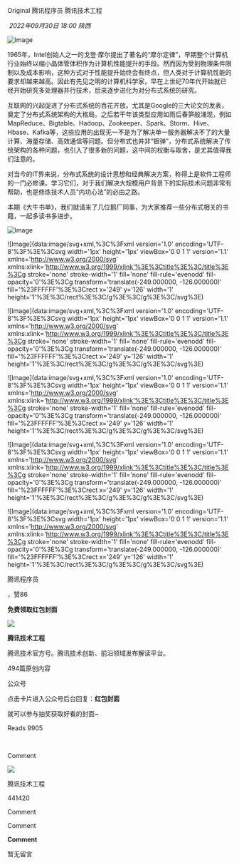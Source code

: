 
Original 腾讯程序员 腾讯技术工程

 _2022年09月30日 18:00_ _陕西_

![Image](https://mmbiz.qpic.cn/mmbiz_gif/j3gficicyOvasIjZpiaTNIPReJVWEJf7UGpmokI3LL4NbQDb8fO48fYROmYPXUhXFN8IdDqPcI1gA6OfSLsQHxB4w/640?wx_fmt=gif&tp=wxpic&wxfrom=5&wx_lazy=1)

  

1965年，Intel创始人之一的戈登·摩尔提出了著名的“摩尔定律”，早期整个计算机行业始终以缩小晶体管体积作为计算机性能提升的手段。然而因为受到物理条件限制以及成本影响，这种方式对于性能提升始终会有终点，但人类对于计算机性能的要求却越来越高。因此有先见之明的计算机科学家，早在上世纪70年代开始就已经开始研究多处理器并行技术，后来逐步进化为对分布式系统的研究。  
  
互联网的兴起促进了分布式系统的百花齐放。尤其是Google的三大论文的发表，奠定了分布式系统架构的大格局。之后若干年该类型应用如雨后春笋般涌现，例如MapReduce、Bigtable、Hadoop、Zookeeper、Spark、Storm、Hive、Hbase、Kafka等，这些应用的出现无一不是为了解决单一服务器解决不了的大量计算、海量存储、高效通信等问题。但分布式也并非“银弹”，分布式系统解决了传统架构的各种问题，也引入了很多新的问题，这中间的权衡与取舍，是尤其值得我们注意的。  
  
对当今的IT界来说，分布式系统的设计思想和经典解决方案，称得上是软件工程师的一门必修课。学习它们，对于我们解决大规模用户背景下的实际技术问题非常有帮助，也是修炼技术人员“内功心法”的必由之路。  
  
本期《大牛书单》，我们就请来了几位鹅厂同事，为大家推荐一些分布式相关的书籍，一起多读书多进步。

![Image](https://mmbiz.qpic.cn/mmbiz_jpg/j3gficicyOvatfLVM25VCBBgicJia4wOdCb5ArD7EsKb0aqE8jLNmU9HGWnqEdbSY5Ooxh4lnusUsk19I9vOv0ua5g/640?wx_fmt=jpeg&tp=wxpic&wxfrom=5&wx_lazy=1&wx_co=1)

  

  

![Image](data:image/svg+xml,%3C%3Fxml version='1.0' encoding='UTF-8'%3F%3E%3Csvg width='1px' height='1px' viewBox='0 0 1 1' version='1.1' xmlns='http://www.w3.org/2000/svg' xmlns:xlink='http://www.w3.org/1999/xlink'%3E%3Ctitle%3E%3C/title%3E%3Cg stroke='none' stroke-width='1' fill='none' fill-rule='evenodd' fill-opacity='0'%3E%3Cg transform='translate(-249.000000, -126.000000)' fill='%23FFFFFF'%3E%3Crect x='249' y='126' width='1' height='1'%3E%3C/rect%3E%3C/g%3E%3C/g%3E%3C/svg%3E)

  

  

![Image](data:image/svg+xml,%3C%3Fxml version='1.0' encoding='UTF-8'%3F%3E%3Csvg width='1px' height='1px' viewBox='0 0 1 1' version='1.1' xmlns='http://www.w3.org/2000/svg' xmlns:xlink='http://www.w3.org/1999/xlink'%3E%3Ctitle%3E%3C/title%3E%3Cg stroke='none' stroke-width='1' fill='none' fill-rule='evenodd' fill-opacity='0'%3E%3Cg transform='translate(-249.000000, -126.000000)' fill='%23FFFFFF'%3E%3Crect x='249' y='126' width='1' height='1'%3E%3C/rect%3E%3C/g%3E%3C/g%3E%3C/svg%3E)

  

  

![Image](data:image/svg+xml,%3C%3Fxml version='1.0' encoding='UTF-8'%3F%3E%3Csvg width='1px' height='1px' viewBox='0 0 1 1' version='1.1' xmlns='http://www.w3.org/2000/svg' xmlns:xlink='http://www.w3.org/1999/xlink'%3E%3Ctitle%3E%3C/title%3E%3Cg stroke='none' stroke-width='1' fill='none' fill-rule='evenodd' fill-opacity='0'%3E%3Cg transform='translate(-249.000000, -126.000000)' fill='%23FFFFFF'%3E%3Crect x='249' y='126' width='1' height='1'%3E%3C/rect%3E%3C/g%3E%3C/g%3E%3C/svg%3E)

  

  

![Image](data:image/svg+xml,%3C%3Fxml version='1.0' encoding='UTF-8'%3F%3E%3Csvg width='1px' height='1px' viewBox='0 0 1 1' version='1.1' xmlns='http://www.w3.org/2000/svg' xmlns:xlink='http://www.w3.org/1999/xlink'%3E%3Ctitle%3E%3C/title%3E%3Cg stroke='none' stroke-width='1' fill='none' fill-rule='evenodd' fill-opacity='0'%3E%3Cg transform='translate(-249.000000, -126.000000)' fill='%23FFFFFF'%3E%3Crect x='249' y='126' width='1' height='1'%3E%3C/rect%3E%3C/g%3E%3C/g%3E%3C/svg%3E)

  

  

![Image](data:image/svg+xml,%3C%3Fxml version='1.0' encoding='UTF-8'%3F%3E%3Csvg width='1px' height='1px' viewBox='0 0 1 1' version='1.1' xmlns='http://www.w3.org/2000/svg' xmlns:xlink='http://www.w3.org/1999/xlink'%3E%3Ctitle%3E%3C/title%3E%3Cg stroke='none' stroke-width='1' fill='none' fill-rule='evenodd' fill-opacity='0'%3E%3Cg transform='translate(-249.000000, -126.000000)' fill='%23FFFFFF'%3E%3Crect x='249' y='126' width='1' height='1'%3E%3C/rect%3E%3C/g%3E%3C/g%3E%3C/svg%3E)

  

  

腾讯程序员

，赞86

  

  

  

**免费领取红包封面**

![](http://mmbiz.qpic.cn/sz_mmbiz_png/j3gficicyOvauPPfL7J2AVERiaoMJy9NBIwbJE2ZRJX7FZ2Dx7IibtTwdlqYSqTZTCsXkDS2jvNF8wWJKcibxXtOHng/300?wx_fmt=png&wxfrom=19)

**腾讯技术工程**

腾讯技术官方号。腾讯技术创新、前沿领域发布解读平台。

494篇原创内容

公众号

点击卡片进入公众号后台回复：**红包封面**

就可以参与抽奖获取好看的封面~

  

Reads 9905

​

Comment

[](javacript:;)

![](http://mmbiz.qpic.cn/sz_mmbiz_png/j3gficicyOvauPPfL7J2AVERiaoMJy9NBIwbJE2ZRJX7FZ2Dx7IibtTwdlqYSqTZTCsXkDS2jvNF8wWJKcibxXtOHng/300?wx_fmt=png&wxfrom=18)

腾讯技术工程

441420

Comment

Comment

**Comment**

暂无留言